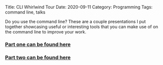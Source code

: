 Title: CLI Whirlwind Tour
Date: 2020-09-11
Category: Programming
Tags: command line, talks

Do you use the command line? These are a couple presentations I put together
showcasing useful or interesting tools that you can make use of on the command
line to improve your work.

### [Part one can be found here](https://docs.google.com/presentation/d/1hEEPwIorRlCO52CYKn8PaufvU30Cvv_G4Rpo9dFqjhQ/edit?usp=drivesdk)
### [Part two can be found here](/talks/cli-whirlwind)
